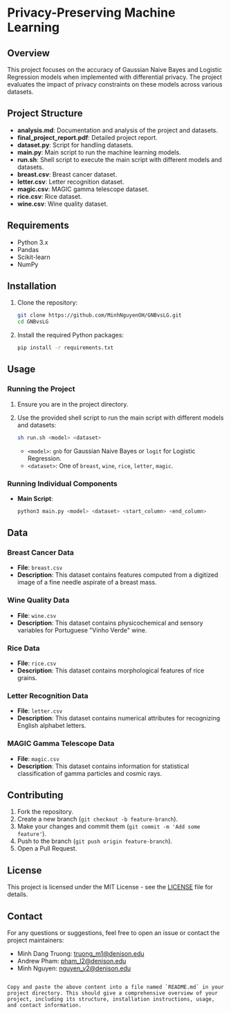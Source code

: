 # Privacy-Preserving Machine Learning

## Overview

This project focuses on the accuracy of Gaussian Naive Bayes and Logistic Regression models when implemented with differential privacy. The project evaluates the impact of privacy constraints on these models across various datasets.

## Project Structure

- **analysis.md**: Documentation and analysis of the project and datasets.
- **final_project_report.pdf**: Detailed project report.
- **dataset.py**: Script for handling datasets.
- **main.py**: Main script to run the machine learning models.
- **run.sh**: Shell script to execute the main script with different models and datasets.
- **breast.csv**: Breast cancer dataset.
- **letter.csv**: Letter recognition dataset.
- **magic.csv**: MAGIC gamma telescope dataset.
- **rice.csv**: Rice dataset.
- **wine.csv**: Wine quality dataset.

## Requirements

- Python 3.x
- Pandas
- Scikit-learn
- NumPy

## Installation

1. Clone the repository:

   ```sh
   git clone https://github.com/MinhNguyenOH/GNBvsLG.git
   cd GNBvsLG
   ```

2. Install the required Python packages:

   ```sh
   pip install -r requirements.txt
   ```

## Usage

### Running the Project

1. Ensure you are in the project directory.
2. Use the provided shell script to run the main script with different models and datasets:

   ```sh
   sh run.sh <model> <dataset>
   ```

   - `<model>`: `gnb` for Gaussian Naive Bayes or `logit` for Logistic Regression.
   - `<dataset>`: One of `breast`, `wine`, `rice`, `letter`, `magic`.

### Running Individual Components

- **Main Script**:

  ```sh
  python3 main.py <model> <dataset> <start_column> <end_column>
  ```

## Data

### Breast Cancer Data

- **File**: `breast.csv`
- **Description**: This dataset contains features computed from a digitized image of a fine needle aspirate of a breast mass.

### Wine Quality Data

- **File**: `wine.csv`
- **Description**: This dataset contains physicochemical and sensory variables for Portuguese "Vinho Verde" wine.

### Rice Data

- **File**: `rice.csv`
- **Description**: This dataset contains morphological features of rice grains.

### Letter Recognition Data

- **File**: `letter.csv`
- **Description**: This dataset contains numerical attributes for recognizing English alphabet letters.

### MAGIC Gamma Telescope Data

- **File**: `magic.csv`
- **Description**: This dataset contains information for statistical classification of gamma particles and cosmic rays.

## Contributing

1. Fork the repository.
2. Create a new branch (`git checkout -b feature-branch`).
3. Make your changes and commit them (`git commit -m 'Add some feature'`).
4. Push to the branch (`git push origin feature-branch`).
5. Open a Pull Request.

## License

This project is licensed under the MIT License - see the [LICENSE](LICENSE) file for details.

## Contact

For any questions or suggestions, feel free to open an issue or contact the project maintainers:
- Minh Dang Truong: truong_m1@denison.edu
- Andrew Pham: pham_l2@denison.edu
- Minh Nguyen: nguyen_v2@denison.edu
```

Copy and paste the above content into a file named `README.md` in your project directory. This should give a comprehensive overview of your project, including its structure, installation instructions, usage, and contact information.